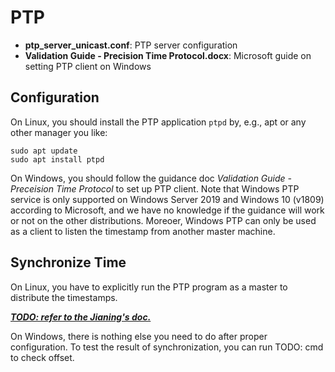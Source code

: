 # PTP

* **ptp_server_unicast.conf**: PTP server configuration
* **Validation Guide - Precision Time Protocol.docx**: Microsoft guide on setting PTP client on Windows

## Configuration

On Linux, you should install the PTP application `ptpd` by, e.g., apt or any other manager you like:

```
sudo apt update
sudo apt install ptpd
```

On Windows, you should follow the guidance doc *Validation Guide - Preceision Time Protocol* to set up PTP client. Note that Windows PTP service is only supported on Windows Server 2019 and Windows 10 (v1809) according to Microsoft, and we have no knowledge if the guidance will work or not on the other distributions. Moreoer, Windows PTP can only be used as a client to listen the timestamp from another master machine.

## Synchronize Time

On Linux, you have to explicitly run the PTP program as a master to distribute the timestamps.

***<u>TODO: refer to the Jianing's doc.</u>***

On Windows, there is nothing else you need to do after proper configuration. To test the result of synchronization, you can run TODO: cmd to check offset.